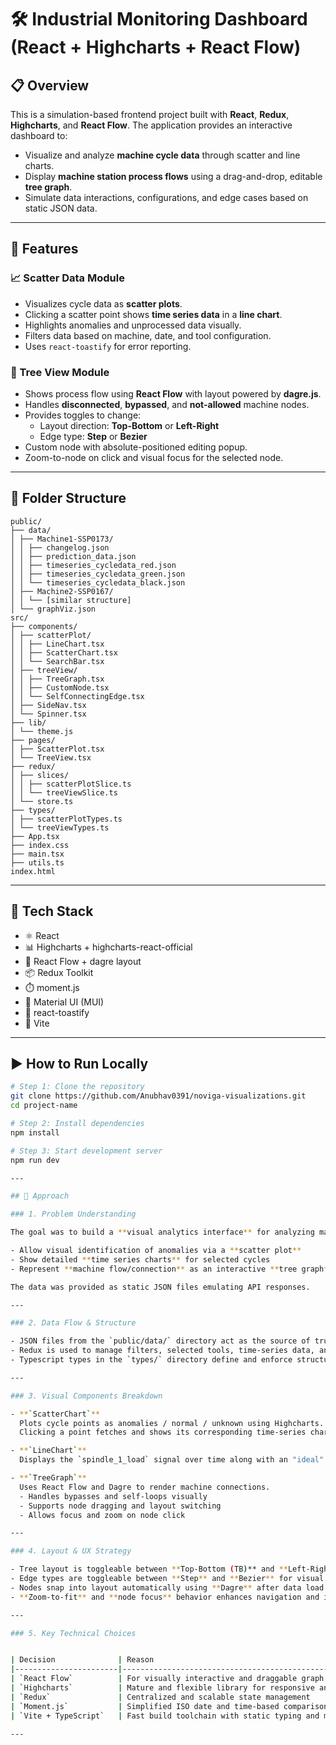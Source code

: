 # 🛠️ Industrial Monitoring Dashboard (React + Highcharts + React Flow)

## 📋 Overview

This is a simulation-based frontend project built with **React**, **Redux**, **Highcharts**, and **React Flow**. The application provides an interactive dashboard to:

- Visualize and analyze **machine cycle data** through scatter and line charts.
- Display **machine station process flows** using a drag-and-drop, editable **tree graph**.
- Simulate data interactions, configurations, and edge cases based on static JSON data.

---

## 🚀 Features

### 📈 Scatter Data Module
- Visualizes cycle data as **scatter plots**.
- Clicking a scatter point shows **time series data** in a **line chart**.
- Highlights anomalies and unprocessed data visually.
- Filters data based on machine, date, and tool configuration.
- Uses `react-toastify` for error reporting.

### 🌳 Tree View Module
- Shows process flow using **React Flow** with layout powered by **dagre.js**.
- Handles **disconnected**, **bypassed**, and **not-allowed** machine nodes.
- Provides toggles to change:
  - Layout direction: **Top-Bottom** or **Left-Right**
  - Edge type: **Step** or **Bezier**
- Custom node with absolute-positioned editing popup.
- Zoom-to-node on click and visual focus for the selected node.

---

## 🧱 Folder Structure

```
public/
├── data/
│ ├── Machine1-SSP0173/
│ │ ├── changelog.json
│ │ ├── prediction_data.json
│ │ ├── timeseries_cycledata_red.json
│ │ ├── timeseries_cycledata_green.json
│ │ └── timeseries_cycledata_black.json
│ ├── Machine2-SSP0167/
│ │ └── [similar structure]
│ └── graphViz.json
src/
├── components/
│ ├── scatterPlot/
│ │ ├── LineChart.tsx
│ │ ├── ScatterChart.tsx
│ │ └── SearchBar.tsx
│ ├── treeView/
│ │ ├── TreeGraph.tsx
│ │ ├── CustomNode.tsx
│ │ └── SelfConnectingEdge.tsx
│ ├── SideNav.tsx
│ └── Spinner.tsx
├── lib/
│ └── theme.js
├── pages/
│ ├── ScatterPlot.tsx
│ └── TreeView.tsx
├── redux/
│ ├── slices/
│ │ ├── scatterPlotSlice.ts
│ │ └── treeViewSlice.ts
│ └── store.ts
├── types/
│ ├── scatterPlotTypes.ts
│ └── treeViewTypes.ts
├── App.tsx
├── index.css
├── main.tsx
├── utils.ts
index.html
```


---

## 🧪 Tech Stack

- ⚛️ React
- 📊 Highcharts + highcharts-react-official
- 🧩 React Flow + dagre layout
- 📦 Redux Toolkit
- ⏱️ moment.js
- 🎨 Material UI (MUI)
- 🔔 react-toastify
- 📁 Vite

---

## ▶️ How to Run Locally

```bash
# Step 1: Clone the repository
git clone https://github.com/Anubhav0391/noviga-visualizations.git
cd project-name

# Step 2: Install dependencies
npm install

# Step 3: Start development server
npm run dev

---

## 🧠 Approach

### 1. Problem Understanding

The goal was to build a **visual analytics interface** for analyzing machine cycle data:

- Allow visual identification of anomalies via a **scatter plot**
- Show detailed **time series charts** for selected cycles
- Represent **machine flow/connection** as an interactive **tree graph**

The data was provided as static JSON files emulating API responses.

---

### 2. Data Flow & Structure

- JSON files from the `public/data/` directory act as the source of truth.
- Redux is used to manage filters, selected tools, time-series data, and changelog information.
- Typescript types in the `types/` directory define and enforce structure across the codebase.

---

### 3. Visual Components Breakdown

- **`ScatterChart`**  
  Plots cycle points as anomalies / normal / unknown using Highcharts.  
  Clicking a point fetches and shows its corresponding time-series chart.

- **`LineChart`**  
  Displays the `spindle_1_load` signal over time along with an "ideal" threshold line for comparison.

- **`TreeGraph`**  
  Uses React Flow and Dagre to render machine connections.  
  - Handles bypasses and self-loops visually  
  - Supports node dragging and layout switching  
  - Allows focus and zoom on node click  

---

### 4. Layout & UX Strategy

- Tree layout is toggleable between **Top-Bottom (TB)** and **Left-Right (LR)** using a `Switch`.
- Edge types are toggleable between **Step** and **Bezier** for visual clarity.
- Nodes snap into layout automatically using **Dagre** after data load or toggle.
- **Zoom-to-fit** and **node focus** behavior enhances navigation and interaction.

---

### 5. Key Technical Choices


| Decision              | Reason                                                                 |
|-----------------------|------------------------------------------------------------------------|
| `React Flow`          | For visually interactive and draggable graph rendering                 |
| `Highcharts`          | Mature and flexible library for responsive and customizable charts     |
| `Redux`               | Centralized and scalable state management                              |
| `Moment.js`           | Simplified ISO date and time-based comparisons                         |
| `Vite + TypeScript`   | Fast build toolchain with static typing and modular architecture       |

---




